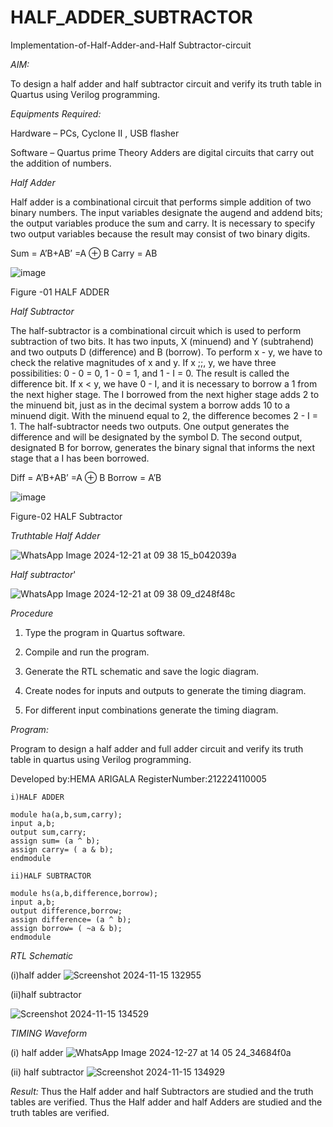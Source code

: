 # HALF_ADDER_SUBTRACTOR

Implementation-of-Half-Adder-and-Half Subtractor-circuit

*AIM:*

To design a half adder and half subtractor circuit and verify its truth table in Quartus using Verilog programming.

*Equipments Required:*

Hardware – PCs, Cyclone II , USB flasher 

Software – Quartus prime Theory Adders are digital circuits that carry out the addition of numbers.

*Half Adder*

Half adder is a combinational circuit that performs simple addition of two binary numbers. The input variables designate the augend and addend bits; the output variables produce the sum and carry. It is necessary to specify two output variables because the result may consist of two binary digits.

Sum = A’B+AB’ =A ⊕ B Carry = AB

![image](https://github.com/naavaneetha/HALF_ADDER_SUBTRACTOR/assets/154305477/bd4a0b2c-cdbc-4184-ab08-81578f121e1f)

Figure -01 HALF ADDER


*Half Subtractor*

The half-subtractor is a combinational circuit which is used to perform subtraction of two bits. It has two inputs, X (minuend) and Y (subtrahend) and two outputs D (difference) and B (borrow). To perform x - y, we have to check the relative magnitudes of x and y. If x ;;, y, we have three possibilities: 0 - 0 = 0, 1 - 0 = 1, and 1 - I = 0. The result is called the difference bit. If x < y, we have 0 - I, and it is necessary to borrow a 1 from the next higher stage. The I borrowed from the next higher stage adds 2 to the minuend bit, just as in the decimal system a borrow adds 10 to a minuend digit. With the minuend equal to 2, the difference becomes 2 - I = 1. The half-subtractor needs two outputs. One output generates the difference and will be designated by the symbol D. The second output, designated B for borrow, generates the binary signal that informs the next stage that a I has been borrowed. 

Diff = A’B+AB’ =A ⊕ B
Borrow = A’B

 ![image](https://github.com/naavaneetha/HALF_ADDER_SUBTRACTOR/assets/154305477/d76b099c-513f-4e7c-843a-e2fd028a531a)

Figure-02 HALF Subtractor


*Truthtable*
*Half Adder*

![WhatsApp Image 2024-12-21 at 09 38 15_b042039a](https://github.com/user-attachments/assets/a1613588-2ebf-4011-b2c9-3b415cb83e11)


*Half subtractor*'

![WhatsApp Image 2024-12-21 at 09 38 09_d248f48c](https://github.com/user-attachments/assets/9d0ed355-d058-47e7-8195-bbb8133ac82e)


*Procedure*

1.	Type the program in Quartus software.

2.	Compile and run the program.

3.	Generate the RTL schematic and save the logic diagram.

4.	Create nodes for inputs and outputs to generate the timing diagram.

5.	For different input combinations generate the timing diagram.


*Program:*

 Program to design a half adder and full adder circuit and verify its truth table in quartus using Verilog programming.

Developed by:HEMA ARIGALA
RegisterNumber:212224110005

    i)HALF ADDER
    
    module ha(a,b,sum,carry);
    input a,b;
    output sum,carry;
    assign sum= (a ^ b);
    assign carry= ( a & b);
    endmodule

    ii)HALF SUBTRACTOR
    
    module hs(a,b,difference,borrow);
    input a,b;
    output difference,borrow;
    assign difference= (a ^ b);
    assign borrow= ( ~a & b);
    endmodule


*RTL Schematic*

(i)half adder
![Screenshot 2024-11-15 132955](https://github.com/user-attachments/assets/c6cb2726-3c51-42fc-a148-8b92b798cf72)

(ii)half subtractor


![Screenshot 2024-11-15 134529](https://github.com/user-attachments/assets/7c789e4e-1bc7-4f12-a81c-8430105152a2)



*TIMING Waveform*


 (i) half adder
![WhatsApp Image 2024-12-27 at 14 05 24_34684f0a](https://github.com/user-attachments/assets/67db2d1e-455e-4c58-ab05-dcb52091dbd7)


 (ii) half subtractor
![Screenshot 2024-11-15 134929](https://github.com/user-attachments/assets/fc24f9da-1c4a-41b7-9efe-b765f02f5dee)




*Result:*
Thus the Half adder and half Subtractors are studied and the truth tables are verified.
Thus the Half adder and half Adders are studied and the truth tables are verified.

